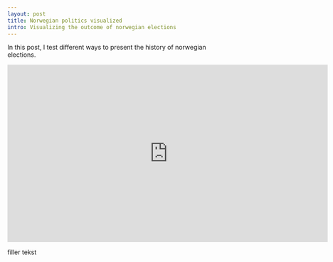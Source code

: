 ```yaml
---
layout: post
title: Norwegian politics visualized
intro: Visualizing the outcome of norwegian elections
---
```


In this post, I test different ways to present the history of norwegian elections.
<!--more-->

<iframe src="http://rawgit.com/wrode/1bb4c0232e4c3344bfab/raw/77b3b0245a1705cc31ea6a55757a74396ea81636/index.html" width="720" height="400" marginwidth="0" marginheight="0" scrolling="no" frameBorder='0' seamless="seamless"></iframe>
<!--Production: https://cdn.rawgit.com/wrode/1bb4c0232e4c3344bfab/raw/77b3b0245a1705cc31ea6a55757a74396ea81636/index.html-->

filler tekst
